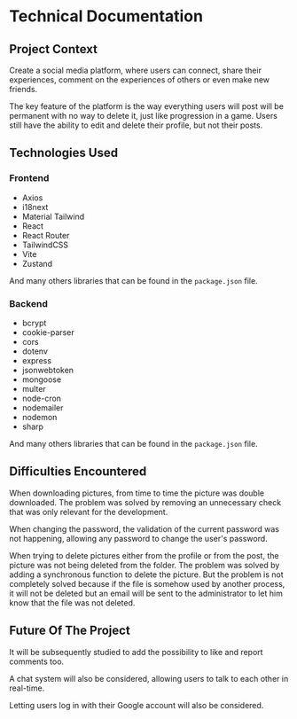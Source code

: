 # Technical Documentation
## Project Context
Create a social media platform, where users can connect, share their experiences, comment on the experiences of others or even make new friends.

The key feature of the platform is the way everything users will post will be permanent with no way to delete it, just like progression in a game. Users still have the ability to edit and delete their profile, but not their posts.

## Technologies Used
### Frontend
- Axios
- i18next
- Material Tailwind
- React
- React Router
- TailwindCSS
- Vite
- Zustand

And many others libraries that can be found in the `package.json` file.

### Backend
- bcrypt
- cookie-parser
- cors
- dotenv
- express
- jsonwebtoken
- mongoose
- multer
- node-cron
- nodemailer
- nodemon
- sharp

And many others libraries that can be found in the `package.json` file.

## Difficulties Encountered
When downloading pictures, from time to time the picture was double downloaded. The problem was solved by removing an unnecessary check that was only relevant for the development.

When changing the password, the validation of the current password was not happening, allowing any password to change the user's password.

When trying to delete pictures either from the profile or from the post, the picture was not being deleted from the folder. The problem was solved by adding a synchronous function to delete the picture. But the problem is not completely solved because if the file is somehow used by another process, it will not be deleted but an email will be sent to the administrator to let him know that the file was not deleted.

## Future Of The Project
It will be subsequently studied to add the possibility to like and report comments too.

A chat system will also be considered, allowing users to talk to each other in real-time.

Letting users log in with their Google account will also be considered.